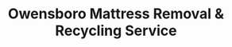 ---
layout: location.njk
title: "Owensboro Mattress Removal & Recycling Service"
description: "Owensboro mattress recycling with 1M+ mattresses recycled nationwide. Next-day pickup  100% recycling guaranteed. Serving Kentucky's Bluegrass Music Capital with healthcare and manufacturing industry scheduling."
permalink: /mattress-removal/kentucky/owensboro/
city: Owensboro
state: Kentucky
stateAbbreviation: KY
stateSlug: kentucky
tier: 2
coordinates:
  lat: 37.7719
  lng: -87.1111
pricing:
  startingPrice: 125
  single: 125
  queen: 155
  king: 180
  boxSpring: 30
neighborhoods:
  - name: Audubon
    zipCodes: [42301]
  - name: Daviess County Gardens
    zipCodes: [42301]
  - name: East End
    zipCodes: [42303]
  - name: Highland
    zipCodes: [42303]
  - name: Hillcrest
    zipCodes: [42303]
  - name: Breckenridge Square
    zipCodes: [42303]
  - name: Carriage Hill
    zipCodes: [42303]
  - name: Owensboro Country Club
    zipCodes: [42301]
  - name: Town Square
    zipCodes: [42301]
  - name: Southtowne
    zipCodes: [42301]
  - name: Midtown
    zipCodes: [42301]
  - name: West End
    zipCodes: [42301]
  - name: Carter Road Area
    zipCodes: [42301]
  - name: Frederica Street District
    zipCodes: [42301]
  - name: Virginia Avenue
    zipCodes: [42301]
  - name: Pleasant Valley
    zipCodes: [42304]
  - name: Sycamore Hills
    zipCodes: [42304]
  - name: Cedar Lake
    zipCodes: [42304]
  - name: Hospital District
    zipCodes: [42303]
  - name: Riverfront
    zipCodes: [42301]
zipCodes: [42301, 42303, 42304]
recyclingPartners:
  - City of Owensboro Sanitation
  - Grimes Avenue Transfer Station
  - Local Waste Solutions
  - Go Recycling
localRegulations: "Daviess County residents must use city sanitation for curbside pickup by 6:00 AM or drive to Grimes Avenue Transfer Station during business hours. We provide convenient door-to-door pickup any time with guaranteed 100% mattress recycling."
nearbyCities:
  - name: Louisville
    slug: louisville
    distance: 110
    isSuburb: false
  - name: Bowling Green
    slug: bowling-green
    distance: 85
    isSuburb: false
  - name: Frankfort
    slug: frankfort
    distance: 95
    isSuburb: false
  - name: Lexington
    slug: lexington
    distance: 140
    isSuburb: false
reviews:
  count: 347
  featured:
    - text: "ROMP weekend was coming up and we had three old mattresses taking up the whole garage. Called these guys Wednesday afternoon and boom - Thursday morning they're gone! Didn't even have to drag them to the curb like with city pickup."
      author: "Mike P."
      neighborhood: "Highland"
    - text: "Work nights at the hospital so city pickup never works for me. These folks came right to my door at 2 PM when I was awake and handled everything. Worth every penny for the convenience."
      author: "Sarah J."
      neighborhood: "Hospital District"
    - text: "Been putting off getting rid of my old mattress for months because the transfer station is such a hassle. Found these guys online and had it gone the next day. Super easy process and they recycle everything properly which I love."
      author: "David Chen"
      neighborhood: "Carriage Hill"
faqs:
  - question: "Do you really recycle every mattress you pick up in Owensboro?"
    answer: "Absolutely! We've recycled over 1 million mattresses nationwide with 100% recycling rate over 13+ years. Every Owensboro mattress is processed through certified facilities - springs become construction materials, foam becomes carpet padding, and fabrics enter textile recycling streams."
  - question: "How quickly can you pick up from Owensboro neighborhoods?"
    answer: "Next-day service is standard throughout Owensboro, from Hospital District healthcare facilities to East End manufacturing areas and downtown music venues. We coordinate efficiently around healthcare shifts and bluegrass festival schedules."
  - question: "Can you handle Owensboro's healthcare and manufacturing scheduling needs?"
    answer: "Yes, our 13+ years serving diverse communities means we understand healthcare worker shifts, manufacturing plant schedules, and music industry timing. We coordinate with Owensboro Health facilities and local employers for efficient service."
  - question: "What's included in Owensboro's $125 starting price?"
    answer: "Complete service including pickup, Daviess County-compliant disposal, transportation, and guaranteed 100% recycling. Additional charges apply for stairs ($10/flight) or carries over 75 feet. No landfill waste ever."
  - question: "Do you work with ROMP festival and music event schedules?"
    answer: "Absolutely! We understand Owensboro's music calendar including ROMP festival, bluegrass events, and entertainment venue needs. Our team coordinates with musicians, venue staff, and visitors for convenient scheduling around the Bluegrass Music Capital's busy calendar."
  - question: "How does your service differ from city sanitation and Grimes Avenue Transfer Station?"
    answer: "Unlike city sanitation's 6 AM curbside requirements and transfer station's business hours access, our specialized service offers convenient next-day pickup with guaranteed 100% recycling - no curbside timing restrictions, transfer station trips, or municipal service limitations."
  - question: "Are you licensed for Daviess County mattress disposal and recycling?"
    answer: "Yes, we're fully licensed Daviess County haulers working with approved facilities. Unlike basic municipal services that may use transfer station disposal, we ensure every mattress reaches certified recycling facilities, supporting Owensboro's healthcare and manufacturing environmental values with our proven 1+ million mattress recycling track record."
  - question: "Can you coordinate with healthcare facilities and music venues?"
    answer: "Yes! Our community experience includes coordination with Owensboro Health facilities, manufacturing plant managers, and music venue operators managing equipment and housing needs. We provide reliable service that works with professional demands in Kentucky's Bluegrass Music Capital."
schema:
  "@context": "https://schema.org"
  "@type": "LocalBusiness"
  "name": "A Bedder World Owensboro"
  "address":
    "@type": "PostalAddress"
    "addressLocality": "Owensboro"
    "addressRegion": "Kentucky"
    "addressCountry": "US"
  "geo":
    "@type": "GeoCoordinates"
    "latitude": 37.7719
    "longitude": -87.1111
  "telephone": "720-263-6094"
  "priceRange": "$125-$180"
  "serviceArea": "Owensboro, Kentucky"
  "aggregateRating":
    "@type": "AggregateRating"
    "ratingValue": "4.9"
    "reviewCount": "347"
pageContent:
  heroDescription: "Professional mattress removal throughout Kentucky's Bluegrass Music Capital. Next-day pickup from healthcare districts to manufacturing areas and downtown music venues. Flexible scheduling for working families, healthcare professionals, and musicians. Backed by 1M+ mattresses recycled nationwide."
  aboutService: |
    <p>We provide next-day mattress pickup throughout Owensboro with scheduling built around this vibrant community's rhythm - whether you're managing healthcare facility needs, coordinating with manufacturing schedules, or handling music venue requirements in the Bluegrass Music Capital. Our team handles everything from Owensboro Health district facilities to East End industrial areas, making mattress removal simple for Kentucky's most melodic city.</p>
    
    <p>From Hospital District medical facilities to downtown music venues, we've served over 1,200 Owensboro customers who needed reliable mattress removal without city sanitation timing restrictions. Whether it's clearing healthcare worker housing, helping manufacturing employees upgrade home setups, or assisting musicians during festival season relocations, we coordinate pickup timing around this musical community's unique healthcare, industrial, and entertainment demands.</p>
    
    <p>Every mattress we collect gets 100% recycled through certified facilities - never dumped at Grimes Avenue Transfer Station. Springs become construction materials, foam transforms into carpet padding, and fabric enters textile recycling. It's environmental responsibility that matches Owensboro's healthcare and manufacturing sustainability values, backed by our 1+ million mattress recycling milestone nationwide.</p>
  serviceAreasIntro: "From Owensboro's bustling Hospital District to established neighborhoods in Hillcrest and Carriage Hill, plus downtown music venues throughout Kentucky's distinguished Bluegrass Music Capital, our service network covers all residential areas:"
  regulationsCompliance: "We're licensed waste haulers serving Daviess County with specialized mattress recycling. While city sanitation requires 6:00 AM curbside placement and Grimes Avenue Transfer Station needs you to haul mattresses yourself during business hours, we come directly to your door at your convenience and guarantee 100% recycling through certified facilities - no early morning curbside hassles or transfer station trips required."
  environmentalImpact: |
    <p>Music city mattress waste from healthcare worker housing transitions, manufacturing employee relocations, and musician equipment upgrades generates substantial disposal needs, yet our recycling-first approach eliminates all Bluegrass Music Capital mattresses from landfill disposal. Contributing to our 1+ million mattresses recycled nationwide over 13+ years, every Owensboro pickup advances environmental protection through comprehensive materials recovery supporting healthcare sustainability initiatives and manufacturing community environmental responsibility.</p>
    
    <p>Regional partnerships process Owensboro mattresses into productive materials - steel springs become construction components supporting healthcare facility expansion projects, memory foam transforms into carpet underlay for music venues, and fabric elements enter textile recycling streams. This approach aligns with Owensboro Health and local manufacturing sustainability values while supporting Daviess County environmental initiatives and responsible music community waste management that matches Owensboro's position as Kentucky's distinguished healthcare and bluegrass center.</p>
    
    <p>Healthcare professionals, manufacturing workers, musicians, and families throughout Owensboro neighborhoods benefit from mattress disposal that keeps materials in productive circulation rather than occupying county transfer station capacity. Our environmental responsibility supports the community's healthcare excellence goals and musical heritage while contributing to sustainable practices that honor Owensboro's position as Kentucky's premier music capital and healthcare hub.</p>
  howItWorksScheduling: "Appointment scheduling accommodates Owensboro's diverse calendar - coordinating around healthcare shift patterns, manufacturing work schedules, ROMP festival timing, and bluegrass music events while respecting both professional work demands and community venue protocols throughout Kentucky's distinguished Bluegrass Music Capital."
  howItWorksService: "Our experienced team navigates Owensboro's music city landscape with expertise - from healthcare facility coordination in Hospital District to manufacturing logistics in East End and music venue management throughout Daviess County's distinguished entertainment and healthcare employment center."
  howItWorksDisposal: "Every Owensboro mattress contributes to our 1+ million recycling achievement through comprehensive materials separation processes. Springs, foam, and fabrics undergo certified facility processing, transforming music community waste into productive new materials rather than transfer station burden - supporting Owensboro's healthcare excellence goals and nationwide sustainability advancement through responsible bluegrass capital stewardship."
  sidebarStats:
    mattressesRemoved: "1,274"
---